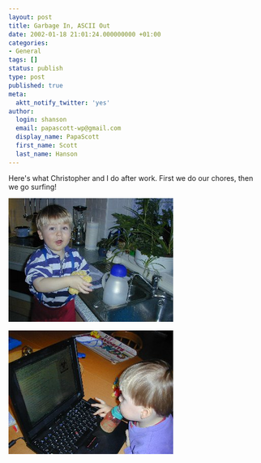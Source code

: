 ```yaml
---
layout: post
title: Garbage In, ASCII Out
date: 2002-01-18 21:01:24.000000000 +01:00
categories:
- General
tags: []
status: publish
type: post
published: true
meta:
  aktt_notify_twitter: 'yes'
author:
  login: shanson
  email: papascott-wp@gmail.com
  display_name: PapaScott
  first_name: Scott
  last_name: Hanson
---
```

<p>Here's what Christopher and I do after work. First we do our chores, then we go surfing!</p>
<p><img src="/wordpress/wp-content/uploads/2002/01/crhabwasch.jpg" height="244" width="325" border="0" alt="crhabwasch.jpg: " /></p>
<p><img src="/wordpress/wp-content/uploads/2002/01/crhdangmeta.jpg" height="244" width="325" border="0" alt="crhdangmeta.jpg: Christopher checking out dangerousmeta in Opera" /></p>
